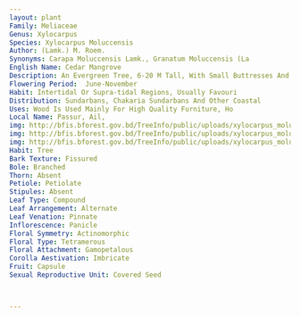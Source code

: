 ```yaml
---
layout: plant
Family: Meliaceae
Genus: Xylocarpus
Species: Xylocarpus Moluccensis
Author: (Lamk.) M. Roem.
Synonyms: Carapa Moluccensis Lamk., Granatum Moluccensis (La
English Name: Cedar Mangrove
Description: An Evergreen Tree, 6-20 M Tall, With Small Buttresses And Many Pointed Pneumatophores, Bark Rough, Ashy-grey With Vertical Fissures, Exfoliating In Long Narrow Flakes. Leaves Abruptly Pinnate, Rachis Terete, Petioles Up To 10 Cm Long, Sometimes With Persistent Apical Spike, Leaflets 2-3 Pairs, 7-15 Ã— 4.0-6.5 Cm, Elliptic-oblong Or Lanceolate To Oblanceolate, Apex Acute To Obtuse, Base Cuneate, Asymmetric, Glabrous, Venation Prominent On Both Surfaces, Petiolules 2-5 Mm Long, Sometimes Swollen. Thyrses 3-8 Cm Long, Often Produced With New Leaves, Lax, Lateral Branches Up To 4 Cm Long, Bracts And Bracteoles C 0.5 Mm Long, Persistent, Pedicels 3-8 Mm Long, Not Conspicuously Swollen Near Calyx. Flowers Small, Pinkish-yellow Or Creamy-white. Calyx Lobes 1.0-1.6 Mm Long. Petals 3.5-4.0 Ã— 2-3 Mm, Oblong To Obovate. Staminal Tube 2-3 Mm In Diameter, Lobes Acute To Apiculate Or Bifid To Retuse, Anthers Exceeding The Staminal Teeth. Styles Short, Stigmas Cup-shaped. Fruits The Size Of Orange, Flattened-globose, 4-grooved, 7-12 Cm Across, Brown, Valves Woody. Seeds 4.0-6.5 Cm Long, Angular.
Flowering Period:  June-November
Habit: Intertidal Or Supra-tidal Regions, Usually Favouri
Distribution: Sundarbans, Chakaria Sundarbans And Other Coastal 
Uses: Wood Is Used Mainly For High Quality Furniture, Ho
Local Name: Passur, Ail, 
img: http://bfis.bforest.gov.bd/TreeInfo/public/uploads/xylocarpus_moluccensis.jpg
img: http://bfis.bforest.gov.bd/TreeInfo/public/uploads/xylocarpus_moluccensis1.jpg
img: http://bfis.bforest.gov.bd/TreeInfo/public/uploads/xylocarpus_moluccensis2.jpg
Habit: Tree
Bark Texture: Fissured
Bole: Branched
Thorn: Absent
Petiole: Petiolate
Stipules: Absent
Leaf Type: Compound
Leaf Arrangement: Alternate
Leaf Venation: Pinnate
Inflorescence: Panicle
Floral Symmetry: Actinomorphic
Floral Type: Tetramerous
Floral Attachment: Gamopetalous
Corolla Aestivation: Imbricate
Fruit: Capsule
Sexual Reproductive Unit: Covered Seed



---
```


